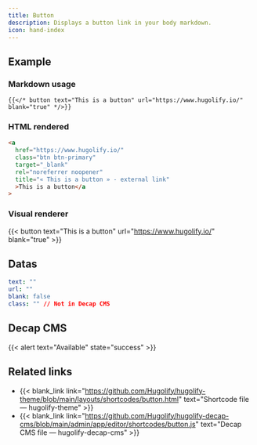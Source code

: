 ```yaml
---
title: Button
description: Displays a button link in your body markdown.
icon: hand-index
---
```


## Example

### Markdown usage

```go-html-template
{{</* button text="This is a button" url="https://www.hugolify.io/" blank="true" */>}}
```

### HTML rendered

```html
<a
  href="https://www.hugolify.io/"
  class="btn btn-primary"
  target="_blank"
  rel="noreferrer noopener"
  title="« This is a button » - external link"
  >This is a button</a
>
```

### Visual renderer

{{< button text="This is a button" url="https://www.hugolify.io/" blank="true" >}}

## Datas

```yml
text: ""
url: ""
blank: false
class: "" // Not in Decap CMS
```

## Decap CMS

{{< alert text="Available" state="success" >}}

## Related links

- {{< blank_link link="https://github.com/Hugolify/hugolify-theme/blob/main/layouts/shortcodes/button.html" text="Shortcode file — hugolify-theme" >}}
- {{< blank_link link="https://github.com/Hugolify/hugolify-decap-cms/blob/main/admin/app/editor/shortcodes/button.js" text="Decap CMS file — hugolify-decap-cms" >}}
